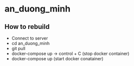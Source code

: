 # an_duong_minh

## How to rebuild
- Connect to  server
- cd an_duong_minh
- git pull
- docker-compose up -> control + C (stop docker container)
- docker-compose up (start docker conatainer)